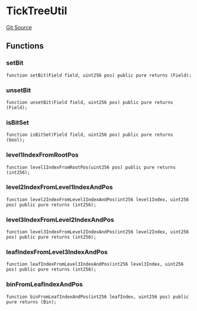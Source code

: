 # TickTreeUtil
[Git Source](https://github.com/Ammalgam-Protocol/core-v1/blob/922bb12a291a5f6729dd85abc24fc6fec504a108/contracts/libraries/AmmTickTreeLib.sol)


## Functions
### setBit


```solidity
function setBit(Field field, uint256 pos) public pure returns (Field);
```

### unsetBit


```solidity
function unsetBit(Field field, uint256 pos) public pure returns (Field);
```

### isBitSet


```solidity
function isBitSet(Field field, uint256 pos) public pure returns (bool);
```

### level1IndexFromRootPos


```solidity
function level1IndexFromRootPos(uint256 pos) public pure returns (int256);
```

### level2IndexFromLevel1IndexAndPos


```solidity
function level2IndexFromLevel1IndexAndPos(int256 level1Index, uint256 pos) public pure returns (int256);
```

### level3IndexFromLevel2IndexAndPos


```solidity
function level3IndexFromLevel2IndexAndPos(int256 level2Index, uint256 pos) public pure returns (int256);
```

### leafIndexFromLevel3IndexAndPos


```solidity
function leafIndexFromLevel3IndexAndPos(int256 level3Index, uint256 pos) public pure returns (int256);
```

### binFromLeafIndexAndPos


```solidity
function binFromLeafIndexAndPos(int256 leafIndex, uint256 pos) public pure returns (Bin);
```

